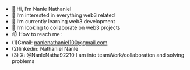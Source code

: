 - 👋 Hi, I’m Nanle Nathaniel
- 👀 I’m interested in everything web3 related
- 🌱 I’m currently learning web3 development
- 💞️ I’m looking to collaborate on web3 projects
- 📫 How to reach me :
- (1)Gmail: nanlenathaniel100@gmail.com
- (2)linkedin: Nathaniel Nanle
- (3) X: @NanleNatha92210
 I am into teamWork/collaboration and solving problems
  

<!---
Nanle100/Nanle100 is a ✨ special ✨ repository because its `README.md` (this file) appears on your GitHub profile.
You can click the Preview link to take a look at your changes.
--->
